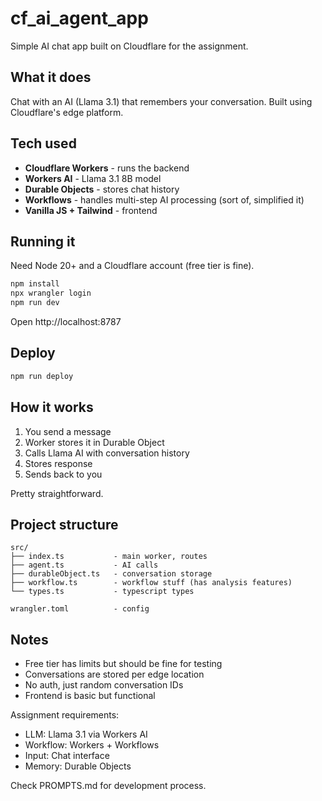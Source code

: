 # cf_ai_agent_app

Simple AI chat app built on Cloudflare for the assignment.

## What it does

Chat with an AI (Llama 3.1) that remembers your conversation. Built using Cloudflare's edge platform.

## Tech used

- **Cloudflare Workers** - runs the backend
- **Workers AI** - Llama 3.1 8B model
- **Durable Objects** - stores chat history
- **Workflows** - handles multi-step AI processing (sort of, simplified it)
- **Vanilla JS + Tailwind** - frontend

## Running it

Need Node 20+ and a Cloudflare account (free tier is fine).

```bash
npm install
npx wrangler login
npm run dev
```

Open http://localhost:8787

## Deploy

```bash
npm run deploy
```

## How it works

1. You send a message
2. Worker stores it in Durable Object
3. Calls Llama AI with conversation history
4. Stores response
5. Sends back to you

Pretty straightforward.

## Project structure

```
src/
├── index.ts           - main worker, routes
├── agent.ts           - AI calls
├── durableObject.ts   - conversation storage
├── workflow.ts        - workflow stuff (has analysis features)
└── types.ts           - typescript types

wrangler.toml          - config
```

## Notes

- Free tier has limits but should be fine for testing
- Conversations are stored per edge location
- No auth, just random conversation IDs
- Frontend is basic but functional

Assignment requirements:
- LLM: Llama 3.1 via Workers AI
- Workflow: Workers + Workflows
- Input: Chat interface
- Memory: Durable Objects

Check PROMPTS.md for development process.
